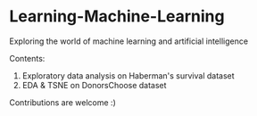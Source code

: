 # Learning-Machine-Learning

Exploring the world of machine learning and artificial intelligence


Contents:
1. Exploratory data analysis on Haberman's survival dataset
2. EDA & TSNE on DonorsChoose dataset



Contributions are welcome :)

